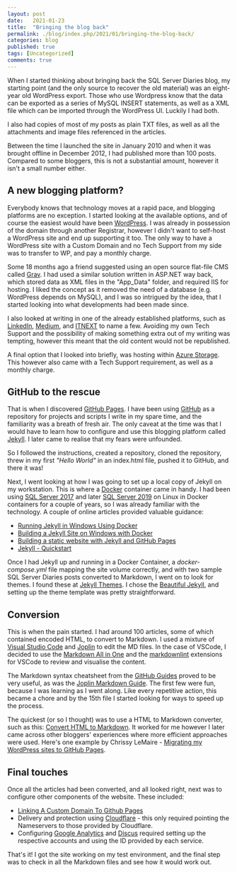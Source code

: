 ```yaml
---
layout: post
date:   2021-01-23
title:  "Bringing the blog back"
permalink: ./blog/index.php/2021/01/bringing-the-blog-back/
categories: blog
published: true
tags: [Uncategorized]
comments: true
---
```


When I started thinking about bringing back the SQL Server Diaries blog, my starting point (and the only source to recover the old material) was an eight-year old WordPress export. Those who use Wordpress know that the data can be exported as a series of MySQL INSERT statements, as well as a XML file which can be imported through the WordPress UI.  Luckily I had both.

I also had copies of most of my posts as plain TXT files, as well as all the attachments and image files referenced in the articles.

Between the time I launched the site in January 2010 and when it was brought offline in December 2012, I had published more than 100 posts. Compared to some bloggers, this is not a substantial amount, however it isn't a small number either.

## A new blogging platform?

Everybody knows that technology moves at a rapid pace, and blogging platforms are no exception. I started looking at the available options, and of course the easiest would have been [WordPress](https://wordpress.com/). I was already in possession of the domain through another Registrar, however I didn't want to self-host a WordPress site and end up supporting it too. The only way to have a WordPress site with a Custom Domain and no Tech Support from my side was to transfer to WP, and pay a monthly charge.

Some 18 months ago a friend suggested using an open source flat-file CMS called [Grav](https://getgrav.org/). I had used a similar solution written in ASP.NET way back, which stored data as XML files in the "App_Data" folder, and required IIS for hosting. I liked the concept as it removed the need of a database (e.g. WordPress depends on MySQL), and I was so intrigued by the idea, that I started looking into what developments had been made since.

I also looked at writing in one of the already established platforms, such as [LinkedIn](https://www.linkedin.com/), [Medium](https://medium.com/), and [ITNEXT](https://itnext.io/) to name a few. Avoiding my own Tech Support and the possibility of making something extra out of my writing was tempting, however this meant that the old content would not be republished.

A final option that I looked into briefly, was hosting within [Azure Storage](https://docs.microsoft.com/en-us/azure/storage/blobs/storage-blob-static-website). This however also came with a Tech Support requirement, as well as a monthly charge.

## GitHub to the rescue

That is when I discovered [GitHub Pages](https://pages.github.com/). I have been using [GitHub](https://github.com/) as a repository for projects and scripts I write in my spare time, and the familiarity was a breath of fresh air. The only caveat at the time was that I would have to learn how to configure and use this blogging platform called [Jekyll](https://jekyllrb.com/). I later came to realise that my fears were unfounded.

So I followed the instructions, created a repository, cloned the repository, threw in my first _"Hello World"_ in an index.html file, pushed it to GitHub, and there it was!

Next, I went looking at how I was going to set up a local copy of Jekyll on my workstation. This is where a [Docker](https://www.docker.com/) container came in handy. I had been using [SQL Server 2017](https://microsoft.com/sql/) and later [SQL Server 2019](https://microsoft.com/sql/) on Linux in Docker containers for a couple of years, so I was already familiar with the technology.  A couple of online articles provided valuable guidance:

* [Running Jekyll in Windows Using Docker](https://www.jamessturtevant.com/posts/Running-Jekyll-in-Windows-using-Docker/)
* [Building a Jekyll Site on Windows with Docker](https://www.ryansouthgate.com/2018/05/31/building-a-jekyll-site-on-windows-with-docker/)
* [Building a static website with Jekyll and GitHub Pages](https://programminghistorian.org/en/lessons/building-static-sites-with-jekyll-github-pages)
* [Jekyll - Quickstart](https://jekyllrb.com/docs/)

Once I had Jekyll up and running in a Docker Container, a _docker-compose.yml_ file mapping the site volume correctly, and with two sample SQL Server Diaries posts converted to Markdown, I went on to look for themes. I found these at [Jekyll Themes](https://jekyllthemes.io/). I chose the [Beautiful Jekyll](https://beautifuljekyll.com/), and setting up the theme template was pretty straightforward.

## Conversion

This is when the pain started. I had around 100 articles, some of which contained encoded HTML, to convert to Markdown. I used a mixture of [Visual Studio Code](https://code.visualstudio.com/) and [Joplin](https://joplinapp.org/markdown/) to edit the MD files. In the case of VSCode, I decided to use the [Markdown All in One](https://marketplace.visualstudio.com/items?itemName=yzhang.markdown-all-in-one) and the [markdownlint](https://marketplace.visualstudio.com/items?itemName=DavidAnson.vscode-markdownlint) extensions for VSCode to review and visualise the content.

The Markdown syntax cheatsheet from the [GitHub Guides](https://guides.github.com/) proved to be very useful, as was the [Joplin Markdown Guide](https://joplinapp.org/markdown/). The first few were fun, because I was learning as I went along.  Like every repetitive action, this became a chore and by the 15th file I started looking for ways to speed up the process.

The quickest (or so I thought) was to use a HTML to Markdown converter, such as this: [Convert HTML to Markdown](https://www.browserling.com/tools/html-to-markdown).  It worked for me however I later came across other bloggers' experiences where more efficient approaches were used. Here's one example by Chrissy LeMaire - [Migrating my WordPress sites to GitHub Pages](https://blog.netnerds.net/2020/08/migrating-my-wordpress-sites-to-github-pages/).

## Final touches

Once all the articles had been converted, and all looked right, next was to configure other components of the website.  These included:

* [Linking A Custom Domain To Github Pages](https://richpauloo.github.io/2019-11-17-Linking-a-Custom-Domain-to-Github-Pages/)
* Delivery and protection using [Cloudflare](https://www.cloudflare.com/) - this only required pointing the Nameservers to those provided by Cloudflare.
* Configuring [Google Analytics](https://analytics.google.com/) and [Discus](https://disqus.com/) required setting up the respective accounts and using the ID provided by each service.

That's it! I got the site working on my test environment, and the final step was to check in all the Markdown files and see how it would work out.
